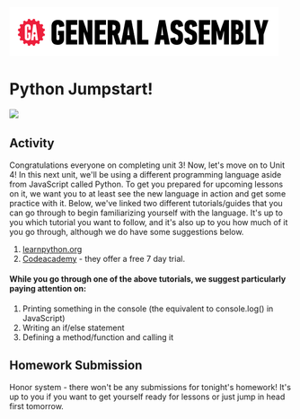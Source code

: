 ![](/ga_cog.png)

# Python Jumpstart!

![](https://devblogs.microsoft.com/python/wp-content/uploads/sites/12/2018/08/pythonfeature.png)

## Activity

Congratulations everyone on completing unit 3! Now, let's move on to Unit 4! In this next unit, we'll be using a different programming language aside from JavaScript called Python. To get you prepared for upcoming lessons on it, we want you to at least see the new language in action and get some practice with it. Below, we've linked two different tutorials/guides that you can go through to begin familiarizing yourself with the language. It's up to you which tutorial you want to follow, and it's also up to you how much of it you go through, although we do have some suggestions below.

1. [learnpython.org](https://www.learnpython.org/)
1. [Codeacademy](https://www.codecademy.com/learn/learn-python-3) - they offer a free 7 day trial.

#### While you go through one of the above tutorials, we suggest particularly paying attention on:

1. Printing something in the console (the equivalent to console.log() in JavaScript)
1. Writing an if/else statement
1. Defining a method/function and calling it

## Homework Submission

Honor system - there won't be any submissions for tonight's homework! It's up to you if you want to get yourself ready for lessons or just jump in head first tomorrow.
